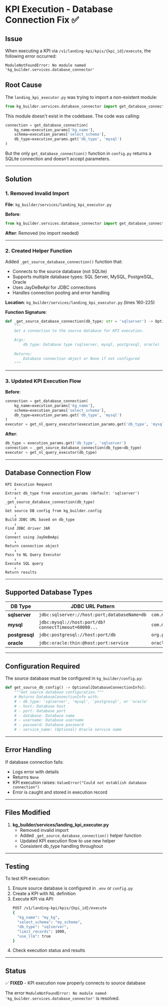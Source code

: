 # KPI Execution - Database Connection Fix ✅

## Issue

When executing a KPI via `/v1/landing-kpi/kpis/{kpi_id}/execute`, the following error occurred:

```
ModuleNotFoundError: No module named 'kg_builder.services.database_connector'
```

## Root Cause

The `landing_kpi_executor.py` was trying to import a non-existent module:

```python
from kg_builder.services.database_connector import get_database_connection
```

This module doesn't exist in the codebase. The code was calling:

```python
connection = get_database_connection(
    kg_name=execution_params['kg_name'],
    schema=execution_params['select_schema'],
    db_type=execution_params.get('db_type', 'mysql')
)
```

But the only `get_database_connection()` function in `config.py` returns a SQLite connection and doesn't accept parameters.

---

## Solution

### 1. Removed Invalid Import

**File**: `kg_builder/services/landing_kpi_executor.py`

**Before**:
```python
from kg_builder.services.database_connector import get_database_connection
```

**After**: Removed (no import needed)

---

### 2. Created Helper Function

Added `_get_source_database_connection()` function that:
- Connects to the source database (not SQLite)
- Supports multiple database types: SQL Server, MySQL, PostgreSQL, Oracle
- Uses JayDeBeApi for JDBC connections
- Handles connection pooling and error handling

**Location**: `kg_builder/services/landing_kpi_executor.py` (lines 160-225)

**Function Signature**:
```python
def _get_source_database_connection(db_type: str = 'sqlserver') -> Optional[Any]:
    """
    Get a connection to the source database for KPI execution.
    
    Args:
        db_type: Database type (sqlserver, mysql, postgresql, oracle)
    
    Returns:
        Database connection object or None if not configured
    """
```

---

### 3. Updated KPI Execution Flow

**Before**:
```python
connection = get_database_connection(
    kg_name=execution_params['kg_name'],
    schema=execution_params['select_schema'],
    db_type=execution_params.get('db_type', 'mysql')
)
executor = get_nl_query_executor(execution_params.get('db_type', 'mysql'))
```

**After**:
```python
db_type = execution_params.get('db_type', 'sqlserver')
connection = _get_source_database_connection(db_type=db_type)
executor = get_nl_query_executor(db_type)
```

---

## Database Connection Flow

```
KPI Execution Request
    ↓
Extract db_type from execution_params (default: 'sqlserver')
    ↓
_get_source_database_connection(db_type)
    ↓
Get source DB config from kg_builder.config
    ↓
Build JDBC URL based on db_type
    ↓
Find JDBC driver JAR
    ↓
Connect using JayDeBeApi
    ↓
Return connection object
    ↓
Pass to NL Query Executor
    ↓
Execute SQL query
    ↓
Return results
```

---

## Supported Database Types

| DB Type | JDBC URL Pattern | Driver Class |
|---------|------------------|--------------|
| **sqlserver** | `jdbc:sqlserver://host:port;databaseName=db` | `com.microsoft.sqlserver.jdbc.SQLServerDriver` |
| **mysql** | `jdbc:mysql://host:port/db?connectTimeout=60000...` | `com.mysql.jdbc.Driver` |
| **postgresql** | `jdbc:postgresql://host:port/db` | `org.postgresql.Driver` |
| **oracle** | `jdbc:oracle:thin:@host:port:service` | `oracle.jdbc.driver.OracleDriver` |

---

## Configuration Required

The source database must be configured in `kg_builder/config.py`:

```python
def get_source_db_config() -> Optional[DatabaseConnectionInfo]:
    """Get source database configuration."""
    # Returns DatabaseConnectionInfo with:
    # - db_type: 'sqlserver', 'mysql', 'postgresql', or 'oracle'
    # - host: Database host
    # - port: Database port
    # - database: Database name
    # - username: Database username
    # - password: Database password
    # - service_name: (Optional) Oracle service name
```

---

## Error Handling

If database connection fails:
- Logs error with details
- Returns `None`
- KPI execution raises: `ValueError("Could not establish database connection")`
- Error is caught and stored in execution record

---

## Files Modified

1. **kg_builder/services/landing_kpi_executor.py**
   - Removed invalid import
   - Added `_get_source_database_connection()` helper function
   - Updated KPI execution flow to use new helper
   - Consistent db_type handling throughout

---

## Testing

To test KPI execution:

1. Ensure source database is configured in `.env` or `config.py`
2. Create a KPI with NL definition
3. Execute KPI via API:
   ```bash
   POST /v1/landing-kpi/kpis/{kpi_id}/execute
   {
     "kg_name": "my_kg",
     "select_schema": "my_schema",
     "db_type": "sqlserver",
     "limit_records": 1000,
     "use_llm": true
   }
   ```
4. Check execution status and results

---

## Status

✅ **FIXED** - KPI execution now properly connects to source database

The error `ModuleNotFoundError: No module named 'kg_builder.services.database_connector'` is resolved.

